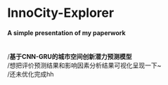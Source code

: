 # InnoCity-Explorer
#### A simple presentation of my paperwork
<br>/**基于CNN-GRU的城市空间创新潜力预测模型**
<br>/想把评价预测结果和影响因素分析结果可视化呈现一下~
<br>/还未优化完成hh
